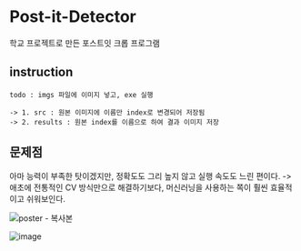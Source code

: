 # Post-it-Detector

학교 프로젝트로 만든 포스트잇 크롭 프로그램

## instruction
```
todo : imgs 파일에 이미지 넣고, exe 실행

-> 1. src : 원본 이미지에 이름만 index로 변경되어 저장됨
-> 2. results : 원본 index를 이름으로 하여 결과 이미지 저장
```
## 문제점

아마 능력이 부족한 탓이겠지만, 정확도도 그리 높지 않고 실행 속도도 느린 편이다. 
-> 애초에 전통적인 CV 방식만으로 해결하기보다, 머신러닝을 사용하는 쪽이 훨씬 효율적이고 쉬워보인다.

![poster - 복사본](https://github.com/kdw7921/Post-it-Detector/assets/34418693/f73dc394-5a62-41fd-a738-394714421c35)

![image](https://github.com/kdw7921/Post-it-Detector/assets/34418693/e365520a-26da-4d78-86d5-8fd5a7ebe200)
